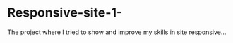 # Responsive-site-1-
The project where I tried to show and improve my skills in site responsive... 
